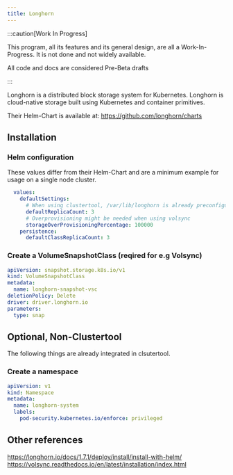 ```yaml
---
title: Longhorn
---
```



:::caution[Work In Progress]

This program, all its features and its general design, are all a Work-In-Progress. It is not done and not widely available.

All code and docs are considered Pre-Beta drafts

:::

Longhorn is a distributed block storage system for Kubernetes. Longhorn is cloud-native storage built using Kubernetes and container primitives.

Their Helm-Chart is available at: <https://github.com/longhorn/charts>

## Installation

### Helm configuration

These values differ from their Helm-Chart and are a minimum example for usage on a single node cluster.

```yaml
  values:
    defaultSettings:
      # When using clustertool, /var/lib/longhorn is already preconfigured and can be used as is.
      defaultReplicaCount: 3
      # Overprovisioning might be needed when using volsync
      storageOverProvisioningPercentage: 100000
    persistence:
      defaultClassReplicaCount: 3
```

### Create a VolumeSnapshotClass (reqired for e.g Volsync)

```yaml
apiVersion: snapshot.storage.k8s.io/v1
kind: VolumeSnapshotClass
metadata:
  name: longhorn-snapshot-vsc
deletionPolicy: Delete
driver: driver.longhorn.io
parameters:
  type: snap
```

## Optional, Non-Clustertool

The following things are already integrated in clsutertool.


### Create a namespace

```yaml
apiVersion: v1
kind: Namespace
metadata:
  name: longhorn-system
  labels:
    pod-security.kubernetes.io/enforce: privileged
```



## Other references

<https://longhorn.io/docs/1.7.1/deploy/install/install-with-helm/>
<https://volsync.readthedocs.io/en/latest/installation/index.html>
